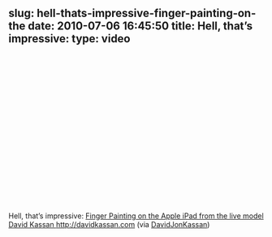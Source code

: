 slug: hell-thats-impressive-finger-painting-on-the
date: 2010-07-06 16:45:50
title: Hell, that’s impressive: 
type: video
---

<object width="480" height="295"><param name="movie" value="http://www.youtube.com/v/5OLP4nbAVA4&fs=1"></param><param name="allowFullScreen" value="true"></param><param name="allowscriptaccess" value="always"></param><embed src="http://www.youtube.com/v/5OLP4nbAVA4&fs=1" type="application/x-shockwave-flash" width="480" height="295" allowscriptaccess="always" allowfullscreen="true"></embed></object>

Hell, that’s impressive: [Finger Painting on the Apple iPad from the live model David Kassan ](http://www.youtube.com/watch?v=5OLP4nbAVA4&feature=player_embedded)<http://davidkassan.com> (via [DavidJonKassan](http://youtube.com/user/DavidJonKassan))
